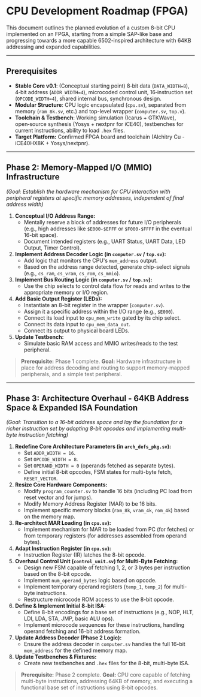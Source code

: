 # CPU Development Roadmap (FPGA)

This document outlines the planned evolution of a custom 8-bit CPU implemented on an FPGA, starting from a simple SAP-like base and progressing towards a more capable 6502-inspired architecture with 64KB addressing and expanded capabilities.

---

## Prerequisites

- **Stable Core v0.1**: (Conceptual starting point) 8‑bit data (`DATA_WIDTH=8`), 4‑bit address (`ADDR_WIDTH=4`), microcoded control unit, 16‑instruction set (`OPCODE_WIDTH=4`), shared internal bus, synchronous design.
- **Modular Structure**: CPU logic encapsulated (`cpu.sv`), separated from memory (`ram_8k.sv`, etc.) and top-level wrapper (`computer.sv`, `top.v`).
- **Toolchain & Testbench**: Working simulation (Icarus + GTKWave), open‑source synthesis (Yosys + nextpnr for iCE40), testbenches for current instructions, ability to load `.hex` files.
- **Target Platform:** Confirmed FPGA board and toolchain (Alchitry Cu - iCE40HX8K + Yosys/nextpnr).

---

## Phase 2: Memory‑Mapped I/O (MMIO) Infrastructure

*(Goal: Establish the hardware mechanism for CPU interaction with peripheral registers at specific memory addresses, independent of final address width)*

1. **Conceptual I/O Address Range:**
    - Mentally reserve a block of addresses for future I/O peripherals (e.g., high addresses like `$E000-$EFFF` or `$F000-$FFFF` in the eventual 16-bit space).
    - Document intended registers (e.g., UART Status, UART Data, LED Output, Timer Control).
2. **Implement Address Decoder Logic (in `computer.sv` / `top.sv`):**
    - Add logic that monitors the CPU's `mem_address` output.
    - Based on the address range detected, generate chip-select signals (e.g., `cs_ram`, `cs_vram`, `cs_rom`, `cs_mmio`).
3. **Implement Bus Routing Logic (in `computer.sv` / `top.sv`):**
    - Use the chip selects to control data flow for reads and writes to the appropriate memory or I/O region.
4. **Add Basic Output Register (LEDs):**
    - Instantiate an 8-bit register in the wrapper (`computer.sv`).
    - Assign it a specific address within the I/O range (e.g., `$E000`).
    - Connect its load input to `cpu_mem_write` gated by its chip select.
    - Connect its data input to `cpu_mem_data_out`.
    - Connect its output to physical board LEDs.
5. **Update Testbench:**
    - Simulate basic RAM access and MMIO writes/reads to the test peripheral.

> **Prerequisite:** Phase 1 complete.
> **Goal:** Hardware infrastructure in place for address decoding and routing to support memory-mapped peripherals, and a simple test peripheral.

---

## Phase 3: Architecture Overhaul - 64KB Address Space & Expanded ISA Foundation

*(Goal: Transition to a 16-bit address space and lay the foundation for a richer instruction set by adopting 8-bit opcodes and implementing multi-byte instruction fetching)*

1. **Redefine Core Architecture Parameters (in `arch_defs_pkg.sv`):**
    - Set `ADDR_WIDTH = 16`.
    - Set `OPCODE_WIDTH = 8`.
    - Set `OPERAND_WIDTH = 0` (operands fetched as separate bytes).
    - Define initial 8-bit opcodes, FSM states for multi-byte fetch, `RESET_VECTOR`.
2. **Resize Core Hardware Components:**
    - Modify `program_counter.sv` to handle 16 bits (including PC load from reset vector and for jumps).
    - Modify Memory Address Register (MAR) to be 16 bits.
    - Implement specific memory blocks (`ram_8k`, `vram_4k`, `rom_4k`) based on the memory map.
3. **Re-architect MAR Loading (in `cpu.sv`):**
    - Implement mechanism for MAR to be loaded from PC (for fetches) or from temporary registers (for addresses assembled from operand bytes).
4. **Adapt Instruction Register (in `cpu.sv`):**
    - Instruction Register (IR) latches the 8-bit opcode.
5. **Overhaul Control Unit (`control_unit.sv`) for Multi-Byte Fetching:**
    - Design new FSM capable of fetching 1, 2, or 3 bytes per instruction based on the 8-bit opcode.
    - Implement `num_operand_bytes` logic based on opcode.
    - Implement temporary operand registers (`temp_1`, `temp_2`) for multi-byte instructions.
    - Restructure microcode ROM access to use the 8-bit opcode.
6. **Define & Implement Initial 8-bit ISA:**
    - Define 8-bit encodings for a base set of instructions (e.g., NOP, HLT, LDI, LDA, STA, JMP, basic ALU ops).
    - Implement microcode sequences for these instructions, handling operand fetching and 16-bit address formation.
7. **Update Address Decoder (Phase 2 Logic):**
    - Ensure the address decoder in `computer.sv` handles the full 16-bit `mem_address` for the defined memory map.
8. **Update Testbenches & Fixtures:**
    - Create new testbenches and `.hex` files for the 8-bit, multi-byte ISA.

> **Prerequisite:** Phase 2 complete.
> **Goal:** CPU core capable of fetching multi-byte instructions, addressing 64KB of memory, and executing a functional base set of instructions using 8-bit opcodes.
